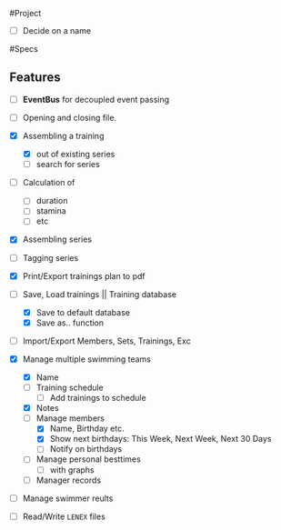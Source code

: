 #Project

* [ ] Decide on a name

#Specs

## Features

* [ ] **EventBus** for decoupled event passing
* [ ] Opening and closing file.

* [x] Assembling a training 
    * [x] out of existing series
    * [ ] search for series
* [ ] Calculation of
    * [ ] duration
    * [ ] stamina
    * [ ] etc
* [x] Assembling series
* [ ] Tagging series
* [x] Print/Export trainings plan to pdf
* [ ] Save, Load trainings || Training database
    * [x] Save to default database
    * [x] Save as.. function
    
* [ ] Import/Export Members, Sets, Trainings, Exc

* [x] Manage multiple swimming teams
    * [x] Name
    * [ ] Training schedule
        * [ ] Add trainings to schedule
    * [x] Notes
    * [ ] Manage members
        * [x] Name, Birthday etc.
        * [x] Show next birthdays: This Week, Next Week, Next 30 Days
        * [ ] Notify on birthdays
    * [ ] Manage personal besttimes
        * [ ] with graphs
    * [ ] Manager records

* [ ] Manage swimmer reults
* [ ] Read/Write `LENEX` files
